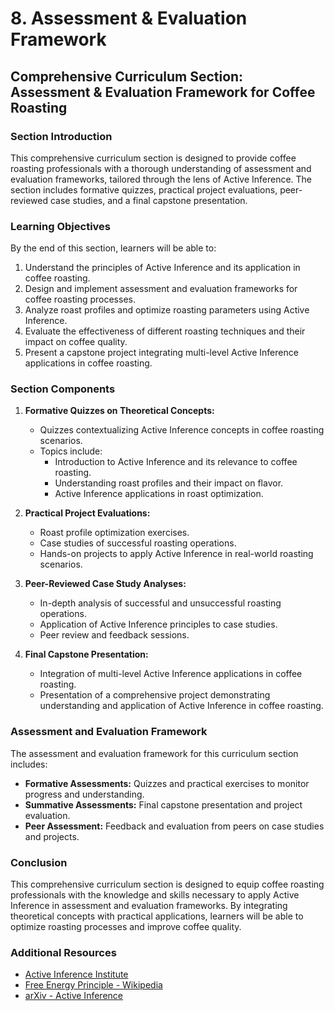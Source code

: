 # 8. Assessment & Evaluation Framework

## Comprehensive Curriculum Section: Assessment & Evaluation Framework for Coffee Roasting

### Section Introduction
This comprehensive curriculum section is designed to provide coffee roasting professionals with a thorough understanding of assessment and evaluation frameworks, tailored through the lens of Active Inference. The section includes formative quizzes, practical project evaluations, peer-reviewed case studies, and a final capstone presentation.

### Learning Objectives
By the end of this section, learners will be able to:
1. Understand the principles of Active Inference and its application in coffee roasting.
2. Design and implement assessment and evaluation frameworks for coffee roasting processes.
3. Analyze roast profiles and optimize roasting parameters using Active Inference.
4. Evaluate the effectiveness of different roasting techniques and their impact on coffee quality.
5. Present a capstone project integrating multi-level Active Inference applications in coffee roasting.

### Section Components
1. **Formative Quizzes on Theoretical Concepts:**
   - Quizzes contextualizing Active Inference concepts in coffee roasting scenarios.
   - Topics include: 
     - Introduction to Active Inference and its relevance to coffee roasting.
     - Understanding roast profiles and their impact on flavor.
     - Active Inference applications in roast optimization.

2. **Practical Project Evaluations:**
   - Roast profile optimization exercises.
   - Case studies of successful roasting operations.
   - Hands-on projects to apply Active Inference in real-world roasting scenarios.

3. **Peer-Reviewed Case Study Analyses:**
   - In-depth analysis of successful and unsuccessful roasting operations.
   - Application of Active Inference principles to case studies.
   - Peer review and feedback sessions.

4. **Final Capstone Presentation:**
   - Integration of multi-level Active Inference applications in coffee roasting.
   - Presentation of a comprehensive project demonstrating understanding and application of Active Inference in coffee roasting.

### Assessment and Evaluation Framework
The assessment and evaluation framework for this curriculum section includes:
- **Formative Assessments:** Quizzes and practical exercises to monitor progress and understanding.
- **Summative Assessments:** Final capstone presentation and project evaluation.
- **Peer Assessment:** Feedback and evaluation from peers on case studies and projects.

### Conclusion
This comprehensive curriculum section is designed to equip coffee roasting professionals with the knowledge and skills necessary to apply Active Inference in assessment and evaluation frameworks. By integrating theoretical concepts with practical applications, learners will be able to optimize roasting processes and improve coffee quality.

### Additional Resources
- [Active Inference Institute](https://www.activeinference.institute/)
- [Free Energy Principle - Wikipedia](https://en.wikipedia.org/wiki/Free_Energy_Principle)
- [arXiv - Active Inference](https://arxiv.org/list/q-bio.NC/recent)